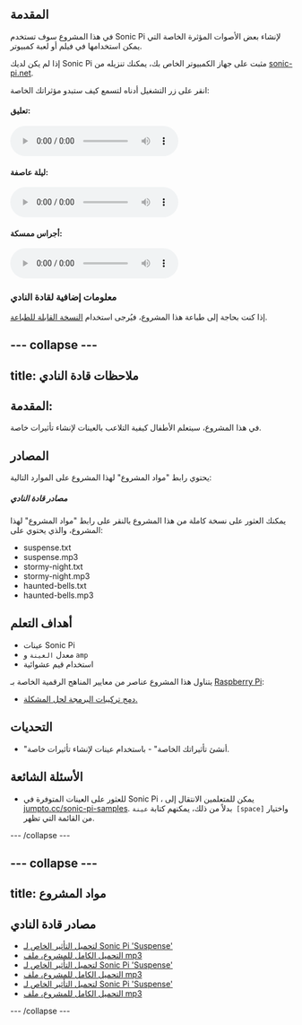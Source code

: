 ## المقدمة

في هذا المشروع سوف تستخدم Sonic Pi لإنشاء بعض الأصوات المؤثرة الخاصة التي يمكن استخدامها في فيلم أو لعبة كمبيوتر.

إذا لم يكن لديك Sonic Pi مثبت على جهاز الكمبيوتر الخاص بك، يمكنك تنزيله من [sonic-pi.net](https://sonic-pi.net/).

<div id="audio-preview" class="pdf-hidden">

انقر على زر التشغيل أدناه لتسمع كيف ستبدو مؤثراتك الخاصة:
  
#### تعليق:
<audio controls preload>
  <source src="resources/suspense.mp3" type="audio/mpeg">
المتصفح الخاص بك لا يدعم هذا الجزء <code>الصوت </code>.
</audio>

#### ليلة عاصفة:
<audio controls preload>
  <source src="resources/stormy-night.mp3" type="audio/mpeg">
المتصفح الخاص بك لا يدعم هذا الجزء <code>الصوت </code>.
</audio>

#### أجراس ممسكة:
<audio controls preload>
  <source src="resources/haunted-bells.mp3" type="audio/mpeg">
المتصفح الخاص بك لا يدعم هذا الجزء <code>الصوت </code>.
</audio>

</div>

### معلومات إضافية لقادة النادي

إذا كنت بحاجة إلى طباعة هذا المشروع، فيُرجى استخدام [النسخة القابلة للطباعة](https://projects.raspberrypi.org/ar-SA/projects/special-effects/print).


--- collapse ---
---
title: ملاحظات قادة النادي
---


## المقدمة:
في هذا المشروع، سيتعلم الأطفال كيفية التلاعب بالعينات لإنشاء تأثيرات خاصة.

## المصادر
يحتوي رابط "مواد المشروع" لهذا المشروع على الموارد التالية:

##### مصادر قادة النادي

يمكنك العثور على نسخة كاملة من هذا المشروع بالنقر على رابط "مواد المشروع" لهذا المشروع، والذي يحتوي على:

+ suspense.txt
+ suspense.mp3
+ stormy-night.txt
+ stormy-night.mp3
+ haunted-bells.txt
+ haunted-bells.mp3

## أهداف التعلم
+ عينات Sonic Pi
+ معدل `العينة` و `amp`
+ استخدام قيم عشوائية

يتناول هذا المشروع عناصر من معايير المناهج الرقمية الخاصة بـ [Raspberry Pi](http://rpf.io/curriculum):

+ [دمج تركيبات البرمجة لحل المشكلة.](https://www.raspberrypi.org/curriculum/programming/builder)

## التحديات
+ "أنشئ تأثيراتك الخاصة" - باستخدام عينات لإنشاء تأثيرات خاصة.

## الأسئلة الشائعة
+ للعثور على العينات المتوفرة في Sonic Pi ، يمكن للمتعلمين الانتقال إلى [jumpto.cc/sonic-pi-samples](http://jumpto.cc/sonic-pi-samples). بدلاً من ذلك، يمكنهم كتابة `عينة [space]` واختيار من القائمة التي تظهر.


--- /collapse ---


--- collapse ---
---
title: مواد المشروع
---


## مصادر قادة النادي
* [لتحميل التأثير الخاص لـ Sonic Pi 'Suspense'](resources/suspense.txt)
* [التحميل الكامل للمشروع، ملف mp3](resources/suspense.mp3)
* [لتحميل التأثير الخاص لـ Sonic Pi 'Suspense'](resources/stormy-night.txt)
* [التحميل الكامل للمشروع، ملف mp3](resources/stormy-night.mp3)
* [لتحميل التأثير الخاص لـ Sonic Pi 'Suspense'](resources/haunted-bells.txt)
* [التحميل الكامل للمشروع، ملف mp3](resources/haunted-bells.mp3)

--- /collapse ---
